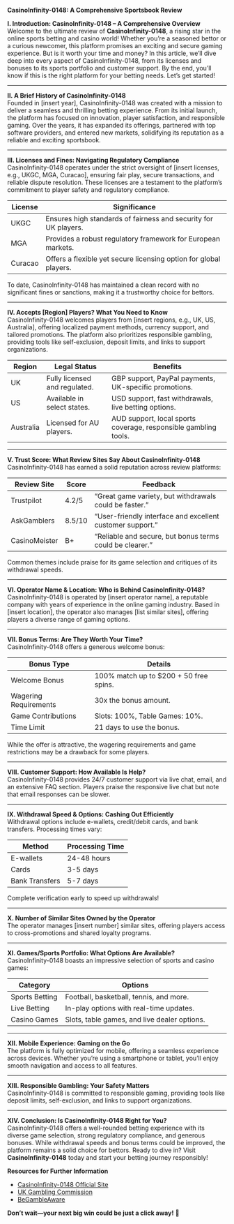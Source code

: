 **CasinoInfinity-0148: A Comprehensive Sportsbook Review**  

**I. Introduction: CasinoInfinity-0148 – A Comprehensive Overview**  
Welcome to the ultimate review of **CasinoInfinity-0148**, a rising star in the online sports betting and casino world! Whether you’re a seasoned bettor or a curious newcomer, this platform promises an exciting and secure gaming experience. But is it worth your time and money? In this article, we’ll dive deep into every aspect of CasinoInfinity-0148, from its licenses and bonuses to its sports portfolio and customer support. By the end, you’ll know if this is the right platform for your betting needs. Let’s get started!  

---

**II. A Brief History of CasinoInfinity-0148**  
Founded in [insert year], CasinoInfinity-0148 was created with a mission to deliver a seamless and thrilling betting experience. From its initial launch, the platform has focused on innovation, player satisfaction, and responsible gaming. Over the years, it has expanded its offerings, partnered with top software providers, and entered new markets, solidifying its reputation as a reliable and exciting sportsbook.  

---

**III. Licenses and Fines: Navigating Regulatory Compliance**  
CasinoInfinity-0148 operates under the strict oversight of [insert licenses, e.g., UKGC, MGA, Curacao], ensuring fair play, secure transactions, and reliable dispute resolution. These licenses are a testament to the platform’s commitment to player safety and regulatory compliance.  

| **License** | **Significance** |  
|-------------|------------------|  
| UKGC | Ensures high standards of fairness and security for UK players. |  
| MGA | Provides a robust regulatory framework for European markets. |  
| Curacao | Offers a flexible yet secure licensing option for global players. |  

To date, CasinoInfinity-0148 has maintained a clean record with no significant fines or sanctions, making it a trustworthy choice for bettors.  

---

**IV. Accepts [Region] Players? What You Need to Know**  
CasinoInfinity-0148 welcomes players from [insert regions, e.g., UK, US, Australia], offering localized payment methods, currency support, and tailored promotions. The platform also prioritizes responsible gambling, providing tools like self-exclusion, deposit limits, and links to support organizations.  

| **Region** | **Legal Status** | **Benefits** |  
|------------|------------------|--------------|  
| UK | Fully licensed and regulated. | GBP support, PayPal payments, UK-specific promotions. |  
| US | Available in select states. | USD support, fast withdrawals, live betting options. |  
| Australia | Licensed for AU players. | AUD support, local sports coverage, responsible gambling tools. |  

---

**V. Trust Score: What Review Sites Say About CasinoInfinity-0148**  
CasinoInfinity-0148 has earned a solid reputation across review platforms:  

| **Review Site** | **Score** | **Feedback** |  
|-----------------|-----------|--------------|  
| Trustpilot | 4.2/5 | “Great game variety, but withdrawals could be faster.” |  
| AskGamblers | 8.5/10 | “User-friendly interface and excellent customer support.” |  
| CasinoMeister | B+ | “Reliable and secure, but bonus terms could be clearer.” |  

Common themes include praise for its game selection and critiques of its withdrawal speeds.  

---

**VI. Operator Name & Location: Who is Behind CasinoInfinity-0148?**  
CasinoInfinity-0148 is operated by [insert operator name], a reputable company with years of experience in the online gaming industry. Based in [insert location], the operator also manages [list similar sites], offering players a diverse range of gaming options.  

---

**VII. Bonus Terms: Are They Worth Your Time?**  
CasinoInfinity-0148 offers a generous welcome bonus:  

| **Bonus Type** | **Details** |  
|----------------|-------------|  
| Welcome Bonus | 100% match up to $200 + 50 free spins. |  
| Wagering Requirements | 30x the bonus amount. |  
| Game Contributions | Slots: 100%, Table Games: 10%. |  
| Time Limit | 21 days to use the bonus. |  

While the offer is attractive, the wagering requirements and game restrictions may be a drawback for some players.  

---

**VIII. Customer Support: How Available Is Help?**  
CasinoInfinity-0148 provides 24/7 customer support via live chat, email, and an extensive FAQ section. Players praise the responsive live chat but note that email responses can be slower.  

---

**IX. Withdrawal Speed & Options: Cashing Out Efficiently**  
Withdrawal options include e-wallets, credit/debit cards, and bank transfers. Processing times vary:  

| **Method** | **Processing Time** |  
|------------|---------------------|  
| E-wallets | 24-48 hours |  
| Cards | 3-5 days |  
| Bank Transfers | 5-7 days |  

Complete verification early to speed up withdrawals!  

---

**X. Number of Similar Sites Owned by the Operator**  
The operator manages [insert number] similar sites, offering players access to cross-promotions and shared loyalty programs.  

---

**XI. Games/Sports Portfolio: What Options Are Available?**  
CasinoInfinity-0148 boasts an impressive selection of sports and casino games:  

| **Category** | **Options** |  
|--------------|-------------|  
| Sports Betting | Football, basketball, tennis, and more. |  
| Live Betting | In-play options with real-time updates. |  
| Casino Games | Slots, table games, and live dealer options. |  

---

**XII. Mobile Experience: Gaming on the Go**  
The platform is fully optimized for mobile, offering a seamless experience across devices. Whether you’re using a smartphone or tablet, you’ll enjoy smooth navigation and access to all features.  

---

**XIII. Responsible Gambling: Your Safety Matters**  
CasinoInfinity-0148 is committed to responsible gaming, providing tools like deposit limits, self-exclusion, and links to support organizations.  

---

**XIV. Conclusion: Is CasinoInfinity-0148 Right for You?**  
CasinoInfinity-0148 offers a well-rounded betting experience with its diverse game selection, strong regulatory compliance, and generous bonuses. While withdrawal speeds and bonus terms could be improved, the platform remains a solid choice for bettors. Ready to dive in? Visit **CasinoInfinity-0148** today and start your betting journey responsibly!  

**Resources for Further Information**  
- [CasinoInfinity-0148 Official Site](https://casinoinfinity-0148.com)  
- [UK Gambling Commission](https://www.gamblingcommission.gov.uk)  
- [BeGambleAware](https://www.begambleaware.org)  

**Don’t wait—your next big win could be just a click away!** 🚀